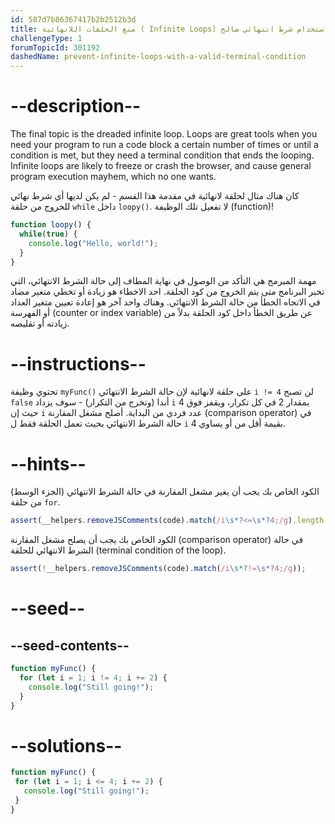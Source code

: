 ```yaml
---
id: 587d7b86367417b2b2512b3d
title: منع الحلقات اللانهائية ( Infinite Loops) باستخدام شرط انتهائي صالح (Valid Terminal Condition)
challengeType: 1
forumTopicId: 301192
dashedName: prevent-infinite-loops-with-a-valid-terminal-condition
---
```


# --description--

The final topic is the dreaded infinite loop. Loops are great tools when you need your program to run a code block a certain number of times or until a condition is met, but they need a terminal condition that ends the looping. Infinite loops are likely to freeze or crash the browser, and cause general program execution mayhem, which no one wants.

كان هناك مثال لحلقة لانهائية في مقدمة هذا القسم - لم يكن لديها أي شرط نهائي للخروج من حلقة `while` داخل `loopy()`. لا تفعيل تلك الوظيفة (function)!

```js
function loopy() {
  while(true) {
    console.log("Hello, world!");
  }
}
```

مهمة المبرمج هي التأكد من الوصول في نهاية المطاف إلى حالة الشرط الانتهائي، التي تخبر البرنامج متى يتم الخروج من كود الحلقة. احد الاخطاء هو زيادة أو تخطي متغير مضاد في الاتجاه الخطأ من حالة الشرط الانتهائي. وهناك واحد آخر هو إعادة تعيين متغير العداد أو الفهرسة (counter or index variable) عن طريق الخطأ داخل كود الحلقة بدلاً من زيادته أو تقليصه.

# --instructions--

تحتوي وظيفة `myFunc()` على حلقة لانهائية لإن حالة الشرط الانتهائي `i != 4` لن تصبح `false` أبدا (وتخرج من التكرار) - سوف يزداد `i` بمقدار 2 في كل تكرار، ويقفز فوق 4 حيث إن `i` عدد فردي من البداية. أصلح مشغل المقارنة (comparison operator) في حالة الشرط الانتهائي بحيث تعمل الحلقة فقط ل `i` بقيمة أقل من أو يساوي 4.

# --hints--

الكود الخاص بك يجب أن يغير مشغل المقارنة في حالة الشرط الانتهائي (الجزء الوسط) من حلقة `for`.

```js
assert(__helpers.removeJSComments(code).match(/i\s*?<=\s*?4;/g).length == 1);
```

الكود الخاص بك يجب أن يصلح مشغل المقارنة (comparison operator) في حالة الشرط الانتهائي للحلقة (terminal condition of the loop).

```js
assert(!__helpers.removeJSComments(code).match(/i\s*?!=\s*?4;/g));
```

# --seed--

## --seed-contents--

```js
function myFunc() {
  for (let i = 1; i != 4; i += 2) {
    console.log("Still going!");
  }
}
```

# --solutions--

```js
function myFunc() {
 for (let i = 1; i <= 4; i += 2) {
   console.log("Still going!");
 }
}
```

